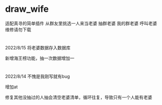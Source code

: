 # draw_wife
适配真寻的简单插件
从群友里挑选一人来当老婆
抽群老婆 我的群老婆 呼叫老婆
维修请勿下载
#
2022/8/15
将老婆数据存入数据库

新增海王榜功能，抽一次数据增加一

#
2022/8/14
不愧是我刚写就有bug

增加at

修复其他没抽过的人抽会清空老婆清单，循环往复，导致只有一个人能有老婆
